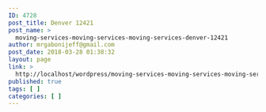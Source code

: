 ```yaml
---
ID: 4728
post_title: Denver 12421
post_name: >
  moving-services-moving-services-moving-services-denver-12421
author: mrgabonijeff@gmail.com
post_date: 2018-03-28 01:38:32
layout: page
link: >
  http://localhost/wordpress/moving-services-moving-services-moving-services-denver-12421/
published: true
tags: [ ]
categories: [ ]
---
```

